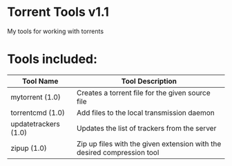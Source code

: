 # Torrent Tools v1.1
My tools for working with torrents

Tools included:
===============

|Tool Name     |Tool Description                                                       |
|--------------|-----------------------------------------------------------------------|
|mytorrent (1.0)|Creates a torrent file for the given source file                       |
|torrentcmd (1.0)|Add files to the local transmission daemon                             |
|updatetrackers (1.0)|Updates the list of trackers from the server                           |
|zipup (1.0)|Zip up files with the given extension with the desired compression tool|

